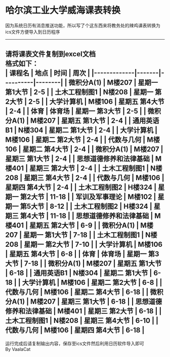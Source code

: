 # 哈尔滨工业大学威海课表转换
因为系统日历有消息推送功能，所以写了个这东西来将教务处的辣鸡课表转换为ics文件方便导入到日历程序

------
请将课表文件复制到excel文档  
格式如下：  
| 课程名         | 地点    | 时间       | 周次     |
|-------------|-------|----------|--------|
| 微积分A\(1\)   | M楼207 | 星期一 第1大节 | 2\-5   |
| 土木工程制图1     | N楼208 | 星期一 第2大节 | 2\-5   |
| 大学计算机       | M楼106 | 星期五 第4大节 | 2\-4   |
| 体育          | 体育场   | 星期一 第3大节 | 2\-5   |
| 微积分A\(1\)   | M楼207 | 星期五 第1大节 | 2\-4   |
| 通用英语B1      | N楼304 | 星期二 第1大节 | 2\-4   |
| 大学计算机       | M楼106 | 星期二 第2大节 | 2\-4   |
| 代数与几何       | M楼106 | 星期二 第4大节 | 2\-4   |
| 微积分A\(1\)   | M楼207 | 星期三 第1大节 | 2\-4   |
| 思想道德修养和法律基础 | M楼401 | 星期三 第2大节 | 2\-4   |
| 土木工程制图1     | N楼208 | 星期三 第4大节 | 2\-4   |
| 代数与几何       | M楼106 | 星期四 第4大节 | 2\-4   |
| 土木工程制图2     | H楼324 | 星期一 第2大节 | 11\-18 |
| 军训及军事理论     | M楼102 | 星期一 第5大节 | 8\-12  |
| 土木工程制图2     | H楼324 | 星期三 第4大节 | 11\-18 |
| 思想道德修养和法律基础 | M楼401 | 星期五 第2大节 | 6\-9   |
| 微积分A\(1\)   | M楼207 | 星期一 第1大节 | 7\-18  |
| 土木工程制图1     | N楼208 | 星期一 第2大节 | 7\-10  |
| 大学计算机       | M楼106 | 星期五 第4大节 | 6\-8   |
| 体育          | 体育场   | 星期一 第3大节 | 7\-18  |
| 微积分A\(1\)   | M楼207 | 星期五 第1大节 | 6\-18  |
| 通用英语B1      | N楼304 | 星期二 第1大节 | 6\-18  |
| 大学计算机       | M楼106 | 星期二 第2大节 | 6\-8   |
| 代数与几何       | M楼106 | 星期二 第4大节 | 6\-18  |
| 微积分A\(1\)   | M楼207 | 星期三 第1大节 | 6\-18  |
| 思想道德修养和法律基础 | M楼401 | 星期三 第2大节 | 6\-18  |
| 土木工程制图1     | N楼208 | 星期三 第4大节 | 6\-10  |
| 代数与几何       | M楼106 | 星期四 第4大节 | 6\-18  |
-------------------------
运行完成后请复制输出内容，保存至ics文件然后利用日历软件导入即可  
By VaalaCat